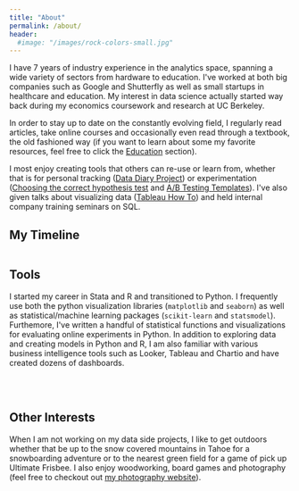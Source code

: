```yaml
---
title: "About"
permalink: /about/
header:
  #image: "/images/rock-colors-small.jpg"
---
```


I have 7 years of industry experience in the analytics space, spanning a wide variety of sectors from hardware to education. I've worked at both big companies such as Google and Shutterfly as well as small startups in healthcare and education. My interest in data science actually started way back during my economics coursework and research at UC Berkeley.

In order to stay up to date on the constantly evolving field, I regularly read articles, take online courses and occasionally even read through a textbook, the old fashioned way (if you want to learn about some my favorite resources, feel free to click the [Education](https://pleonova.github.io/education/) section).

I most enjoy creating tools that others can re-use or learn from, whether that is for personal tracking ([Data Diary Project](https://github.com/pleonova/data-diary)) or experimentation ([Choosing the correct hypothesis test](https://github.com/pleonova/stat-tests) and [A/B Testing Templates](https://github.com/pleonova/ab-testing)).  I've also given talks about visualizing data ([Tableau How To](https://pleonova.github.io/visualization-tableau/)) and held internal company training seminars on SQL. 


## My Timeline
 
<img src="{{ site.url }}{{ site.baseurl }}/images/my-background4.JPG" alt="">

## Tools

I started my career in Stata and R and transitioned to Python. I frequently use both the python visualization libraries (`matplotlib` and `seaborn`) as well as statistical/machine learning packages (`scikit-learn` and `statsmodel`). Furthemore, I've written a handful of statistical functions and visualizations for evaluating online experiments in Python. In addition to exploring data and creating models in Python and R, I am also familiar with various business intelligence tools such as Looker, Tableau and Chartio and have created dozens of dashboards. 

<br /><br />
## Other Interests
When I am not working on my data side projects, I like to get outdoors whether that be up to the snow covered mountains in Tahoe for a snowboarding adventure or to the nearest green field for a game of pick up Ultimate Frisbee. I also enjoy woodworking, board games and photography (feel free to checkout out [my photography website](http://girlandcamera.wixsite.com/novaphotography)).